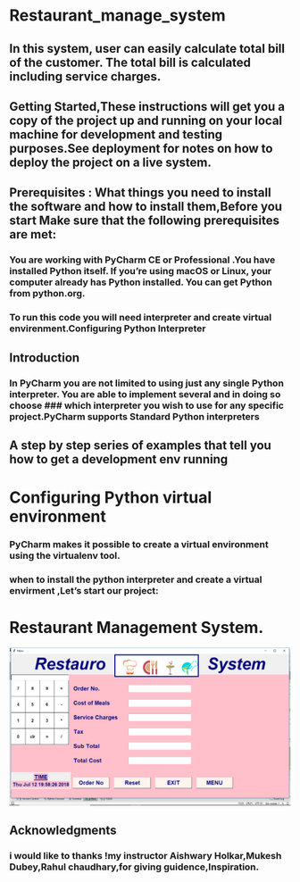 # Restaurant_manage_system
## In this system, user can easily calculate total bill of the customer. The total bill is calculated including service charges. 
## Getting Started,These instructions will get you a copy of the project up and running on your local machine for development and testing purposes.See deployment for notes on how to deploy the project on a live system.
## Prerequisites : What things you need to install the software and how to install them,Before you start Make sure that the following  prerequisites are met:
### You are working with PyCharm CE or Professional .You have installed Python itself. If you’re using macOS or Linux, your computer already has Python installed. You can get Python from python.org.
### To run this code you will need interpreter and create virtual envirenment.Configuring Python Interpreter
## Introduction 
### In PyCharm you are not limited to using just any single Python interpreter. You are able to implement several and in doing so choose  ### which interpreter you wish to use for any specific project.PyCharm supports Standard Python interpreters 

## A step by step series of examples that tell you how to get a development env running
# Configuring Python virtual environment
### PyCharm makes it possible to create a virtual environment using the virtualenv tool. 
### when to install the python interpreter and create a virtual envirment ,Let’s start our project: 
# Restaurant Management System.


![step1](images/s1.png)

## Acknowledgments
### i would like to thanks !my instructor Aishwary Holkar,Mukesh Dubey,Rahul chaudhary,for giving guidence,Inspiration.
